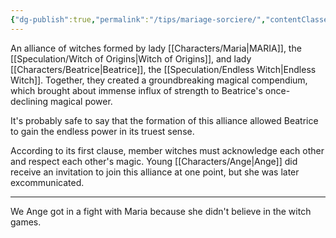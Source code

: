 ```yaml
---
{"dg-publish":true,"permalink":"/tips/mariage-sorciere/","contentClasses":"center-headings red-truth red-links blue-truth"}
---
```



An alliance of witches formed by lady [[Characters/Maria\|MARIA]], the [[Speculation/Witch of Origins\|Witch of Origins]], and lady [[Characters/Beatrice\|Beatrice]], the [[Speculation/Endless Witch\|Endless Witch]].
Together, they created a groundbreaking magical compendium, which brought about immense influx of strength to Beatrice's once-declining magical power.

It's probably safe to say that the formation of this alliance allowed Beatrice to gain the endless power in its truest sense.

According to its first clause, member witches must acknowledge each other and respect each other's magic.
Young [[Characters/Ange\|Ange]] did receive an invitation to join this alliance at one point, but she was later excommunicated.

---

We Ange got in a fight with Maria because she didn't believe in the witch games.